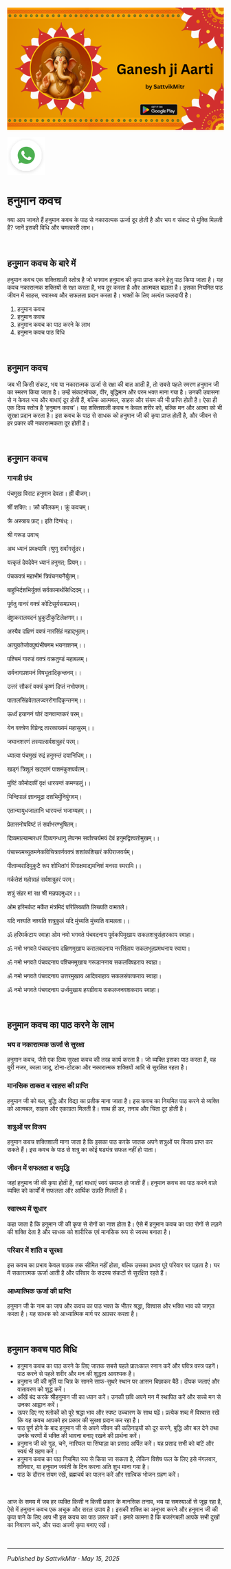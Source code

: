 <!-- Banner SVG -->
![Banner](https://raw.githubusercontent.com/anandwana001/content-repo/refs/heads/main/aarti/ganesh/ganesh_ji_aarti_banner.png)

<!-- Share & WhatsApp icons as SVG -->
<a href="https://api.whatsapp.com/send?text=Check%20out%20this%20article%20in%20the%20Hanuman%20Chalisa%20app%3A%20https%3A%2F%2Fwww.sattvikmitr.com%2Farticles%3FcontentUrl%3Dhttps%253A%252F%252Fraw.githubusercontent.com%252Fanandwana001%252Fcontent-repo%252Frefs%252Fheads%252Fmain%252Faarti%252Fganesh%252Fganesh_aarti_english.md%26title%3DGanesh%2520Aarti">
  <img src="https://raw.githubusercontent.com/anandwana001/content-repo/refs/heads/main/assets/ic_wtsapp_share_rounded.svg" alt="WhatsApp"/>
</a>

<br>

# हनुमान कवच
क्या आप जानते हैं हनुमान कवच के पाठ से नकारात्मक ऊर्जा दूर होती है और भय व संकट से मुक्ति मिलती है? जानें इसकी विधि और चमत्कारी लाभ।

<br>

## हनुमान कवच के बारे में
हनुमान कवच एक शक्तिशाली स्तोत्र है जो भगवान हनुमान की कृपा प्राप्त करने हेतु पाठ किया जाता है। यह कवच नकारात्मक शक्तियों से रक्षा करता है, भय दूर करता है और आत्मबल बढ़ाता है। इसका नियमित पाठ जीवन में साहस, स्वास्थ्य और सफलता प्रदान करता है। भक्तों के लिए अत्यंत फलदायी है।

1. हनुमान कवच
2. हनुमान कवच
3. हनुमान कवच का पाठ करने के लाभ
4. हनुमान कवच पाठ विधि

<br>

## हनुमान कवच
जब भी किसी संकट, भय या नकारात्मक ऊर्जा से रक्षा की बात आती है, तो सबसे पहले स्मरण हनुमान जी का स्मरण किया जाता है। उन्हें संकटमोचक, वीर, बुद्धिमान और परम भक्त माना गया है। उनकी उपासना से न केवल भय और बाधाएं दूर होती हैं, बल्कि आत्मबल, साहस और संयम की भी प्राप्ति होती है। ऐसा ही एक दिव्य स्तोत्र है ‘हनुमान कवच’। यह शक्तिशाली कवच न केवल शरीर को, बल्कि मन और आत्मा को भी सुरक्षा प्रदान करता है। इस कवच के पाठ से साधक को हनुमान जी की कृपा प्राप्त होती है, और जीवन से हर प्रकार की नकारात्मकता दूर होती है।


<br>

## हनुमान कवच
### गायत्री छंद
पंचमुख विराट हनुमान देवता। ह्रीं बीजम्।

श्रीं शक्ति:। क्रौ कीलकम्। क्रूं कवचम्।

क्रै अस्त्राय फ़ट्। इति दिग्बंध्:।

श्री गरूड उवाच्

अथ ध्यानं प्रवक्ष्यामि।श्रुणु सर्वांगसुंदर।

यत्कृतं देवदेवेन ध्यानं हनुमत्: प्रियम्।।

पंचकक्त्रं महाभीमं त्रिपंचनयनैर्युतम्।

बाहुभिर्दशभिर्युक्तं सर्वकामार्थसिध्दिदम्।।

पूर्वतु वानरं वक्त्रं कोटिसूर्यसमप्रभम्।

दंष्ट्राकरालवदनं भ्रुकुटीकुटिलेक्षणम्।।

अस्यैव दक्षिणं वक्त्रं नारसिंहं महाद्भुतम्।

अत्युग्रतेजोवपुष्पंभीषणम भयनाशनम्।।

पश्चिमं गारुडं वक्त्रं वक्रतुण्डं महाबलम्।

सर्वनागप्रशमनं विषभूतादिकृन्तनम्।।

उत्तरं सौकरं वक्त्रं कृष्णं दिप्तं नभोपमम्।

पातालसिंहवेतालज्वररोगादिकृन्तनम्।।

ऊर्ध्वं हयाननं घोरं दानवान्तकरं परम्।

येन वक्त्रेण विप्रेन्द्र तारकाख्यमं महासुरम्।।

जघानशरणं तस्यात्सर्वशत्रुहरं परम्।

ध्यात्वा पंचमुखं रुद्रं हनुमन्तं दयानिधिम्।।

खड्गं त्रिशुलं खट्वांगं पाशमंकुशपर्वतम्।

मुष्टिं कौमोदकीं वृक्षं धारयन्तं कमण्डलुं।।

भिन्दिपालं ज्ञानमुद्रा दशभिर्मुनिपुंगवम्।

एतान्यायुधजालानि धारयन्तं भजाम्यहम्।।

प्रेतासनोपविष्टं तं सर्वाभरण्भुषितम्।

दिव्यमाल्याम्बरधरं दिव्यगन्धानु लेपनम सर्वाश्चर्यमयं देवं हनुमद्विश्वतोमुखम्।।

पंचास्यमच्युतमनेकविचित्रवर्णवक्त्रं शशांकशिखरं कपिराजवर्यम्।

पीताम्बरादिमुकुटै रूप शोभितांगं पिंगाक्षमाद्यमनिशं मनसा स्मरामि।।

मर्कतेशं महोत्राहं सर्वशत्रुहरं परम्।

शत्रुं संहर मां रक्ष श्री मन्नपदमुध्दर।।

ओम हरिमर्कट मर्केत मंत्रमिदं परिलिख्यति लिख्यति वामतले।

यदि नश्यति नश्यति शत्रुकुलं यदि मुंच्यति मुंच्यति वामलता।।

ॐ हरिमर्कटाय स्वाहा ओम नमो भगवते पंचवदनाय पूर्वकपिमुखाय सकलशत्रुसंहारकाय स्वाहा।

ॐ नमो भगवते पंचवदनाय दक्षिणमुखाय करालवदनाय नरसिंहाय सकलभूतप्रमथनाय स्वाया।

ॐ नमो भगवते पंचवदनाय पश्चिममुखाय गरूडाननाय सकलविषहराय स्वाहा।

ॐ नमो भगवते पंचवदनाय उत्तरमुखाय आदिवराहाय सकलसंपत्कराय स्वाहा।

ॐ नमो भगवते पंचवदनाय उर्ध्वमुखाय हयग्रीवाय सकलजनवशकराय स्वाहा।

<br>


## हनुमान कवच का पाठ करने के लाभ
### भय व नकारात्मक ऊर्जा से सुरक्षा
हनुमान कवच, जैसे एक दिव्य सुरक्षा कवच की तरह कार्य करता है। जो व्यक्ति इसका पाठ करता है, वह बुरी नजर, काला जादू, टोना-टोटका और नकारात्मक शक्तियों आदि से सुरक्षित रहता है।

### मानसिक ताकत व साहस की प्राप्ति
हनुमान जी को बल, बुद्धि और विद्या का प्रतीक माना जाता है। इस कवच का नियमित पाठ करने से व्यक्ति को आत्मबल, साहस और एकाग्रता मिलती है। साथ ही डर, तनाव और चिंता दूर होती है।

### शत्रुओं पर विजय
हनुमान कवच शक्तिशाली माना जाता है कि इसका पाठ करके जातक अपने शत्रुओं पर विजय प्राप्त कर सकते हैं। इस कवच के पाठ से शत्रु का कोई षड्यंत्र सफल नहीं हो पाता।

### जीवन में सफलता व समृद्धि
जहां हनुमान जी की कृपा होती है, वहां बाधाएं स्वयं समाप्त हो जाती हैं। हनुमान कवच का पाठ करने वाले व्यक्ति को कार्यों में सफलता और आर्थिक उन्नति मिलती है।

### स्वास्थ्य में सुधार
कहा जाता है कि हनुमान जी की कृपा से रोगों का नाश होता है। ऐसे में हनुमान कवच का पाठ रोगों से लड़ने की शक्ति देता है और साधक को शारीरिक एवं मानसिक रूप से स्वस्थ बनाता है।

### परिवार में शांति व सुरक्षा
इस कवच का प्रभाव केवल पाठक तक सीमित नहीं होता, बल्कि उसका प्रभाव पूरे परिवार पर पड़ता है। घर में सकारात्मक ऊर्जा आती है और परिवार के सदस्य संकटों से सुरक्षित रहते हैं।

### आध्यात्मिक ऊर्जा की प्राप्ति
हनुमान जी के नाम का जाप और कवच का पाठ भक्त के भीतर श्रद्धा, विश्वास और भक्ति भाव को जागृत करता है। यह साधक को आध्यात्मिक मार्ग पर अग्रसर करता है।

<br>

## हनुमान कवच पाठ विधि
- हनुमान कवच का पाठ करने के लिए जातक सबसे पहले प्रातःकाल स्नान करें और पवित्र वस्त्र पहनें। पाठ करने से पहले शरीर और मन की शुद्धता आवश्यक है।
- हनुमान जी की मूर्ति या चित्र के सामने साफ-सुथरे स्थान पर आसन बिछाकर बैठें। दीपक जलाएं और वातावरण को शुद्ध करें।
- आँखें बंद करके श्रीहनुमान जी का ध्यान करें। उनकी छवि अपने मन में स्थापित करें और सच्चे मन से उनका आह्वान करें।
- ऊपर दिए गए श्लोकों को पूरे श्रद्धा भाव और स्पष्ट उच्चारण के साथ पढ़ें। प्रत्येक शब्द में विश्वास रखें कि यह कवच आपको हर प्रकार की सुरक्षा प्रदान कर रहा है।
- पाठ पूर्ण होने के बाद हनुमान जी से अपने जीवन की कठिनाइयों को दूर करने, बुद्धि और बल देने तथा उनके चरणों में भक्ति की भावना बनाए रखने की प्रार्थना करें।
- हनुमान जी को गुड़, चने, नारियल या सिंघाड़ा का प्रसाद अर्पित करें। यह प्रसाद सभी को बांटें और स्वयं भी ग्रहण करें।
- हनुमान कवच का पाठ नियमित रूप से किया जा सकता है, लेकिन विशेष फल के लिए इसे मंगलवार, शनिवार, या हनुमान जयंती के दिन करना अति शुभ माना गया है।
- पाठ के दौरान संयम रखें, ब्रह्मचर्य का पालन करें और सात्विक भोजन ग्रहण करें।

<br>

आज के समय में जब हर व्यक्ति किसी न किसी प्रकार के मानसिक तनाव, भय या समस्याओं से जूझ रहा है, ऐसे में हनुमान कवच एक अचूक और सरल उपाय है। इसकी शक्ति का अनुभव करने और हनुमान जी की कृपा पाने के लिए आप भी इस कवच का पाठ ज़रूर करें। हमारे कामना है कि बजरंगबली आपके सभी दुखों का निवारण करें, और सदा अपनी कृपा बनाए रखें।

<br>

---

*Published by SattvikMitr · May 15, 2025*
